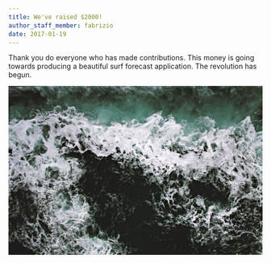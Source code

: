 ```yaml
---
title: We've raised $2000!
author_staff_member: fabrizio
date: 2017-01-19
---
```


Thank you do everyone who has made contributions. This money is going towards producing a beautiful surf forecast application. The revolution has begun.

![Water](images/water-min.jpeg)
